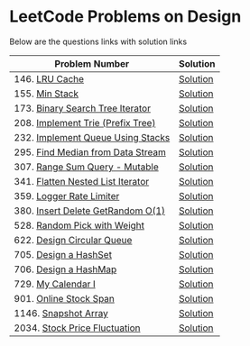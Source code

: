 # LeetCode Problems on Design
Below are the questions links with solution links


|Problem Number|Solution|
|--------------|--------|
|146. [LRU Cache](https://leetcode.com/problems/lru-cache/)|[Solution](https://github.com/HarshOza36/LeetCode_Problems/blob/main/Design/P146%20-%20LRUCache.py)|
|155. [Min Stack](https://leetcode.com/problems/min-stack/)|[Solution](https://github.com/HarshOza36/LeetCode_Problems/blob/main/Design/P155%20-%20minStack.py)|
|173. [Binary Search Tree Iterator](https://leetcode.com/problems/binary-search-tree-iterator/)|[Solution](https://github.com/HarshOza36/LeetCode_Problems/blob/main/Design/P173%20-%20binarySearchTreeIterator.py)|
|208. [Implement Trie (Prefix Tree)](https://leetcode.com/problems/implement-trie-prefix-tree/)|[Solution](https://github.com/HarshOza36/LeetCode_Problems/blob/main/Design/P208%20-%20implementTrie(PrefixTree).py)|
|232. [Implement Queue Using Stacks](https://leetcode.com/problems/implement-queue-using-stacks/)|[Solution](https://github.com/HarshOza36/LeetCode_Problems/blob/main/Design/P232%20-%20implementQueueUsingStacks.py)|
|295. [Find Median from Data Stream](https://leetcode.com/problems/find-median-from-data-stream/)|[Solution]()|
|307. [Range Sum Query - Mutable](https://leetcode.com/problems/range-sum-query-mutable/)|[Solution](https://github.com/HarshOza36/LeetCode_Problems/blob/main/Design/P307%20-%20rangeSumQuery_Mutable.py)|
|341. [Flatten Nested List Iterator](https://leetcode.com/problems/flatten-nested-list-iterator/)|[Solution]()|
|359. [Logger Rate Limiter](https://leetcode.com/problems/logger-rate-limiter/)|[Solution]()|
|380. [Insert Delete GetRandom O(1)](https://leetcode.com/problems/insert-delete-getrandom-o1/)|[Solution](https://github.com/HarshOza36/LeetCode_Problems/blob/main/Design/P380%20-%20insertDeleteGetRandom_O(1).py)|
|528. [Random Pick with Weight](https://leetcode.com/problems/random-pick-with-weight/description/)|[Solution]()|
|622. [Design Circular Queue](https://leetcode.com/problems/design-circular-queue/)|[Solution](https://github.com/HarshOza36/LeetCode_Problems/blob/main/Design/P622%20-%20designCircularQueue.py)|
|705. [Design a HashSet](https://leetcode.com/problems/design-hashset)|[Solution](https://github.com/HarshOza36/LeetCode_Problems/blob/main/Design/P705.%20Design%20Hashset.py)|
|706. [Design a HashMap](https://leetcode.com/problems/design-hashmap)|[Solution](https://github.com/HarshOza36/LeetCode_Problems/blob/main/Design/P706.%20Design%20Hashmap.py)|
|729. [My Calendar I](https://leetcode.com/problems/my-calendar-i/)|[Solution](https://github.com/HarshOza36/LeetCode_Problems/blob/main/Design/P729%20-%20myCalendar_I.py)|
|901. [Online Stock Span](https://leetcode.com/problems/online-stock-span/)|[Solution]()|
|1146. [Snapshot Array](https://leetcode.com/problems/snapshot-array/)|[Solution]()|
|2034. [Stock Price Fluctuation](https://leetcode.com/problems/stock-price-fluctuation/description/)|[Solution]()|